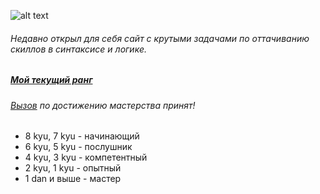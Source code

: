 ![alt text](https://cdn-media-1.freecodecamp.org/images/0*b5Ftp5V8--i5FzDC.png)
###### Недавно открыл для себя сайт с крутыми задачами по оттачиванию скиллов в синтаксисе и логике.
##### [Мой текущий ранг](https://www.codewars.com/users/Samad86)
###### [Вызов](https://www.codewars.com/about) по достижению мастерства принят!
* 8 kyu, 7 kyu - начинающий
* 6 kyu, 5 kyu - послушник
* 4 kyu, 3 kyu - компетентный
* 2 kyu, 1 kyu - опытный
* 1 dan и выше - мастер
